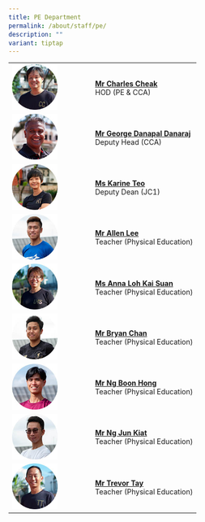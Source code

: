 ```yaml
---
title: PE Department
permalink: /about/staff/pe/
description: ""
variant: tiptap
---
```

<table>
<tbody>
<tr>
<td rowspan="1" colspan="1">
<div class="isomer-image-wrapper">
<img style="width: 60%;" height="auto" width="100%" alt="" src="/images/Staff/pe-charles-cheak_s.jpg">
</div>
</td>
<td rowspan="1" colspan="1">
<p><strong><a href="/about/staff/pe/mr-charles-cheak/" rel="noopener noreferrer nofollow" target="_blank">Mr Charles Cheak</a></strong>
<br>HOD (PE &amp; CCA)</p>
</td>
</tr>
<tr>
<td rowspan="1" colspan="1">
<div class="isomer-image-wrapper">
<img style="width: 60%;" height="auto" width="100%" src="/images/Staff/PE-George-Danapal_s.jpg">
</div>
</td>
<td rowspan="1" colspan="1">
<p><strong><a href="/about/staff/pe/mr-george-danapal/" rel="noopener noreferrer nofollow" target="_blank">Mr George Danapal Danaraj</a></strong>
<br>Deputy Head (CCA)</p>
</td>
</tr>
<tr>
<td rowspan="1" colspan="1">
<div class="isomer-image-wrapper">
<img style="width: 60%;" height="auto" width="100%" src="/images/Staff/PE-Karine-Teo_s.jpg">
</div>
</td>
<td rowspan="1" colspan="1">
<p><strong><a href="/about/staff/pe/ms-karine-teo/" rel="noopener noreferrer nofollow" target="_blank">Ms Karine Teo</a></strong>
<br>Deputy Dean (JC1)</p>
</td>
</tr>
<tr>
<td rowspan="1" colspan="1">
<div class="isomer-image-wrapper">
<img style="width: 60%;" height="auto" width="100%" src="/images/Staff/PE-Allen-Lee_s.jpg">
</div>
</td>
<td rowspan="1" colspan="1">
<p><strong><a href="/about/staff/pe/mr-allen-lee/" rel="noopener noreferrer nofollow" target="_blank">Mr Allen Lee</a></strong>
<br>Teacher (Physical Education)</p>
</td>
</tr>
<tr>
<td rowspan="1" colspan="1">
<div class="isomer-image-wrapper">
<img style="width: 60%;" height="auto" width="100%" src="/images/Staff/PE-Loh-Kai-Suan_s2.jpg">
</div>
</td>
<td rowspan="1" colspan="1">
<p><strong><a href="/about/staff/pe/ms-loh-kai-suan/" rel="noopener noreferrer nofollow" target="_blank">Ms Anna Loh Kai Suan</a></strong>
<br>Teacher (Physical Education)</p>
</td>
</tr>
<tr>
<td rowspan="1" colspan="1">
<div class="isomer-image-wrapper">
<img style="width: 60%;" height="auto" width="100%" src="/images/Staff/PE-Bryan-Chan_s.jpg">
</div>
</td>
<td rowspan="1" colspan="1">
<p><strong><a href="/about/staff/pe/mr-bryan-chan/" rel="noopener noreferrer nofollow" target="_blank">Mr Bryan Chan</a></strong>
<br>Teacher (Physical Education)</p>
</td>
</tr>
<tr>
<td rowspan="1" colspan="1">
<div class="isomer-image-wrapper">
<img style="width: 60%;" height="auto" width="100%" src="/images/Staff/PE-Ng-Boon-Hong_s.jpg">
</div>
</td>
<td rowspan="1" colspan="1">
<p><strong><a href="/about/staff/pe/mr-ng-boon-hong/" rel="noopener noreferrer nofollow" target="_blank">Mr Ng Boon Hong</a></strong>
<br>Teacher (Physical Education)</p>
</td>
</tr>
<tr>
<td rowspan="1" colspan="1">
<div class="isomer-image-wrapper">
<img style="width: 60%;" height="auto" width="100%" src="/images/Staff/PE-Ng-Jun-Kiat_s.jpg">
</div>
</td>
<td rowspan="1" colspan="1">
<p><strong><a href="/about/staff/pe/mr-ng-jun-kiat/" rel="noopener noreferrer nofollow" target="_blank">Mr Ng Jun Kiat</a></strong>
<br>Teacher (Physical Education)</p>
</td>
</tr>
<tr>
<td rowspan="1" colspan="1">
<div class="isomer-image-wrapper">
<img style="width: 60%;" height="auto" width="100%" src="/images/Staff/PE-Trevor-Tay_s-1.jpg">
</div>
</td>
<td rowspan="1" colspan="1">
<p><strong><a href="/about/staff/pe/mr-trevor-tay/" rel="noopener noreferrer nofollow" target="_blank">Mr Trevor Tay</a></strong>
<br>Teacher (Physical Education)</p>
</td>
</tr>
</tbody>
</table>
<p></p>
